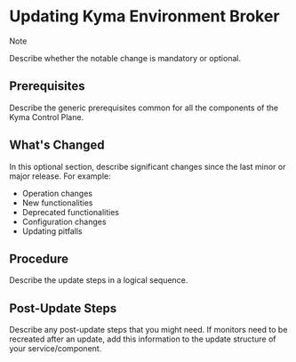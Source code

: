 # Updating Kyma Environment Broker

> [!NOTE]
> Describe whether the notable change is mandatory or optional.

## Prerequisites

Describe the generic prerequisites common for all the components of the Kyma Control Plane.

## What's Changed

In this optional section, describe significant changes since the last minor or major release. For example:

- Operation changes
- New functionalities
- Deprecated functionalities
- Configuration changes
- Updating pitfalls

## Procedure

Describe the update steps in a logical sequence.

## Post-Update Steps

Describe any post-update steps that you might need. If monitors need to be recreated after an update, add this information to the update structure of your service/component.
